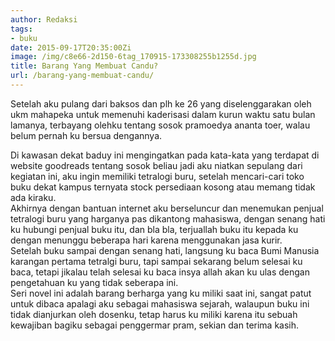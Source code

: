 ```yaml
---
author: Redaksi
tags:
- buku
date: 2015-09-17T20:35:00Zi
image: /img/c8e66-2d150-6tag_170915-173308255b1255d.jpg
title: Barang Yang Membuat Candu?
url: /barang-yang-membuat-candu/
---
```


Setelah aku pulang dari baksos dan plh ke 26 yang diselenggarakan oleh ukm mahapeka untuk memenuhi kaderisasi dalam kurun waktu satu bulan lamanya, terbayang olehku tentang sosok pramoedya ananta toer, walau belum pernah ku bersua dengannya.

Di kawasan dekat baduy ini mengingatkan pada kata-kata yang terdapat di website goodreads tentang sosok beliau jadi aku niatkan sepulang dari kegiatan ini, aku ingin memiliki tetralogi buru, setelah mencari-cari toko buku dekat kampus ternyata stock persediaan kosong atau memang tidak ada kiraku.  
Akhirnya dengan bantuan internet aku berseluncur dan menemukan penjual tetralogi buru yang harganya pas dikantong mahasiswa, dengan senang hati ku hubungi penjual buku itu, dan bla bla, terjuallah buku itu kepada ku dengan menunggu beberapa hari karena menggunakan jasa kurir.  
Setelah buku sampai dengan senang hati, langsung ku baca Bumi Manusia karangan pertama tetralgi buru, tapi sampai sekarang belum selesai ku baca, tetapi jikalau telah selesai ku baca insya allah akan ku ulas dengan pengetahuan ku yang tidak seberapa ini.  
Seri novel ini adalah barang berharga yang ku miliki saat ini, sangat patut untuk dibaca apalagi aku sebagai mahasiswa sejarah, walaupun buku ini tidak dianjurkan oleh dosenku, tetap harus ku miliki karena itu sebuah kewajiban bagiku sebagai penggermar pram, sekian dan terima kasih.
